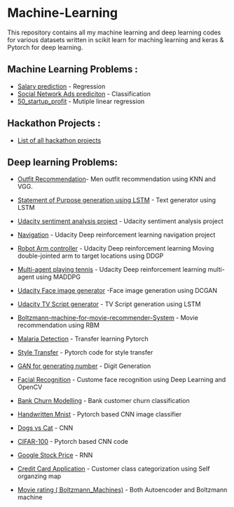# Machine-Learning

This repository contains all my machine learning and deep learning codes for various datasets written in scikit learn for maching learning and keras & Pytorch for deep learning.

## Machine Learning Problems : 

* [Salary prediction](https://github.com/sand47/Machine-learning-and-deep-learning-/tree/master/machine-learning/Regression) - Regression
* [Social Network Ads prediciton](https://github.com/sand47/Machine-learning-and-deep-learning-/tree/master/machine-learning/Classification) - Classification
* [50_startup_profit](https://github.com/sand47/Machine-learning-and-deep-learning-/tree/master/machine-learning/Regression/Multiple%20Linear%20Regression) - Mutiple linear regression

## Hackathon Projects :
* [List of all hackathon projects](https://github.com/sand47/Hackathon-Projects-)

## Deep learning Problems: 
* [Outfit Recommendation](https://github.com/sand47/Outfit-Recomendation)- Men outfit recommendation using KNN and VGG. 
* [Statement of Purpose generation using LSTM](https://github.com/sand47/Machine-learning-and-deep-learning-/tree/master/Deep-learning/Supervised/Sop_generator) - Text generator using LSTM
* [Udacity sentiment analysis project](https://github.com/sand47/udacity-project-sentiment_analysis) - Udacity sentiment analysis project
* [Navigation](https://github.com/sand47/Udacity-drlnd-navigation) - Udacity Deep reinforcement learning navigation project 
* [Robot Arm controller](https://github.com/sand47/DRLND-Continuous-Control) - Udacity Deep reinforcement learning Moving double-jointed arm to target locations using DDGP  
* [Multi-agent playing tennis](https://github.com/sand47/DRLND-Collaboration-Competion) - Udacity Deep reinforcement learning multi-agent using MADDPG  
* [Udacity Face image generator](https://github.com/sand47/udacity-face-generation) -Face image generation using DCGAN 
* [Udacity TV Script generator](https://github.com/sand47/udacity-project-tv-scripts) - TV Script generation using LSTM
* [Boltzmann-machine-for-movie-recommender-System](https://github.com/sand47/Boltzmann-machine-for-movie-recommender-System/blob/master/README.md) - Movie recommendation using RBM
* [Malaria Detection](https://github.com/sand47/Malaria-Detection-) - Transfer learning Pytorch
* [Style Transfer](https://github.com/sand47/Machine-learning-and-deep-learning-/tree/master/Deep-learning/Supervised/Sop_generator) - Pytorch code for style transfer
* [GAN for generating number](https://github.com/sand47/Machine-learning-and-deep-learning-/tree/master/Deep-learning/Unsupervised/GAN) - Digit Generation 
* [Facial Recognition](https://github.com/sand47/Machine-learning-and-deep-learning-/tree/master/Deep-learning/Supervised/Facial%20Recognition) - Custome face recognition using Deep Learning and OpenCV 
* [Bank Churn Modelling](https://github.com/sand47/Machine-learning-and-deep-learning-/tree/master/Deep-learning/Supervised/ANN) - Bank customer churn classification
* [Handwritten Mnist](https://github.com/sand47/Machine-learning-and-deep-learning-/tree/master/Deep-learning/Supervised/Mnist) - Pytorch based CNN image classifier

* [Dogs vs Cat](https://github.com/sand47/Machine-learning-and-deep-learning-/tree/master/Deep-learning/Supervised/CNN) - CNN 

* [CIFAR-100](https://github.com/sand47/Machine-learning-and-deep-learning-/tree/master/Deep-learning/Supervised/CIFAR-100) - Pytorch based CNN code
* [Google Stock Price](https://github.com/sand47/Machine-learning-and-deep-learning-/tree/master/Deep-learning/Supervised/RNN) - RNN

* [Credit Card Application](https://github.com/sand47/Machine-learning-and-deep-learning-/tree/master/Deep-learning/Unsupervised/Self-Organizing-map/) - Customer class categorization using Self organzing map 
* [Movie rating ( Boltzmann_Machines)](https://github.com/sand47/Machine-learning-and-deep-learning-/tree/master/Deep-learning/Unsupervised/AutoEncoders) - Both Autoencoder and Boltzmann machine 


